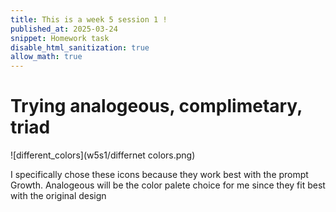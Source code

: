 ```yaml
---
title: This is a week 5 session 1 !
published_at: 2025-03-24
snippet: Homework task 
disable_html_sanitization: true
allow_math: true
---
```


# Trying analogeous, complimetary, triad

![different_colors](w5s1/differnet colors.png)

I specifically chose these icons because they work best with the prompt Growth. Analogeous will be the color palete choice for me since they fit best with the original design 